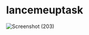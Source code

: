 # lancemeuptask


![Screenshot (203)](https://github.com/thapabishal21tech/lancemeuptask/assets/105634518/2ad20a39-9ba4-4b5b-bc29-e9beaba4ecfd)
